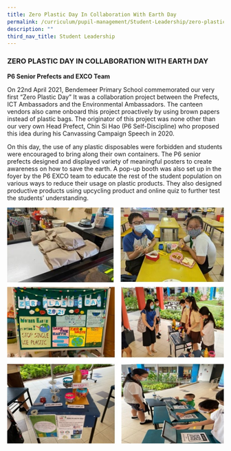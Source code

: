 ```yaml
---
title: Zero Plastic Day In Collaboration With Earth Day
permalink: /curriculum/pupil-management/Student-Leadership/zero-plastic-day-with-earth-day/
description: ""
third_nav_title: Student Leadership
---
```

### ZERO PLASTIC DAY IN COLLABORATION WITH EARTH DAY

**P6 Senior Prefects and EXCO Team**  
  
On 22nd April 2021, Bendemeer Primary School commemorated our very first “Zero Plastic Day” It was a collaboration project between the Prefects, ICT Ambassadors and the Environmental Ambassadors. The canteen vendors also came onboard this project proactively by using brown papers instead of plastic bags. The originator of this project was none other than our very own Head Prefect, Chin Si Hao (P6 Self-Discipline) who proposed this idea during his Canvassing Campaign Speech in 2020.

On this day, the use of any plastic disposables were forbidden and students were encouraged to bring along their own containers. The P6 senior prefects designed and displayed variety of meaningful posters to create awareness on how to save the earth. A pop-up booth was also set up in the foyer by the P6 EXCO team to educate the rest of the student population on various ways to reduce their usage on plastic products. They also designed productive products using upcycling product and online quiz to further test the students’ understanding.  
  
![zero plastic.jpg](/images/zero%20plastic.jpg)